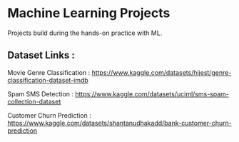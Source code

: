 # Machine Learning Projects

Projects build during the hands-on practice with ML.

## Dataset Links :

Movie Genre Classification : https://www.kaggle.com/datasets/hijest/genre-classification-dataset-imdb

Spam SMS Detection : https://www.kaggle.com/datasets/uciml/sms-spam-collection-dataset

Customer Churn Prediction : https://www.kaggle.com/datasets/shantanudhakadd/bank-customer-churn-prediction
